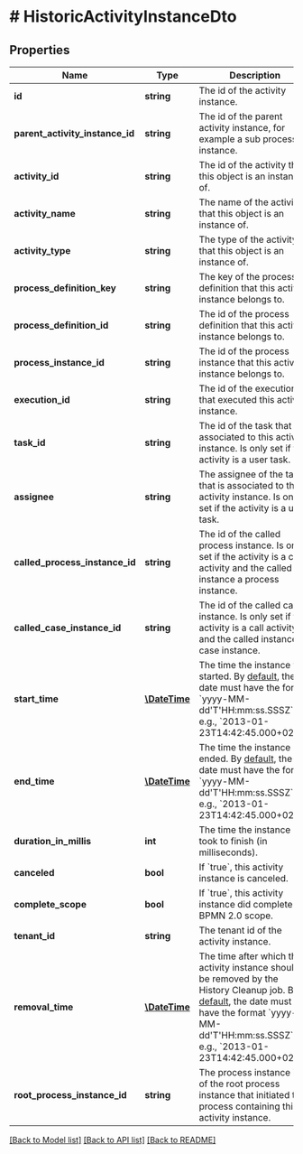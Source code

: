 # # HistoricActivityInstanceDto

## Properties

Name | Type | Description | Notes
------------ | ------------- | ------------- | -------------
**id** | **string** | The id of the activity instance. | [optional]
**parent_activity_instance_id** | **string** | The id of the parent activity instance, for example a sub process instance. | [optional]
**activity_id** | **string** | The id of the activity that this object is an instance of. | [optional]
**activity_name** | **string** | The name of the activity that this object is an instance of. | [optional]
**activity_type** | **string** | The type of the activity that this object is an instance of. | [optional]
**process_definition_key** | **string** | The key of the process definition that this activity instance belongs to. | [optional]
**process_definition_id** | **string** | The id of the process definition that this activity instance belongs to. | [optional]
**process_instance_id** | **string** | The id of the process instance that this activity instance belongs to. | [optional]
**execution_id** | **string** | The id of the execution that executed this activity instance. | [optional]
**task_id** | **string** | The id of the task that is associated to this activity instance. Is only set if the activity is a user task. | [optional]
**assignee** | **string** | The assignee of the task that is associated to this activity instance. Is only set if the activity is a user task. | [optional]
**called_process_instance_id** | **string** | The id of the called process instance. Is only set if the activity is a call activity and the called instance a process instance. | [optional]
**called_case_instance_id** | **string** | The id of the called case instance. Is only set if the activity is a call activity and the called instance a case instance. | [optional]
**start_time** | [**\DateTime**](\DateTime.md) | The time the instance was started. By [default](https://docs.camunda.org/manual/latest/reference/rest/overview/date-format/), the date must have the format &#x60;yyyy-MM-dd&#39;T&#39;HH:mm:ss.SSSZ&#x60;, e.g., &#x60;2013-01-23T14:42:45.000+0200&#x60;. | [optional]
**end_time** | [**\DateTime**](\DateTime.md) | The time the instance ended. By [default](https://docs.camunda.org/manual/latest/reference/rest/overview/date-format/), the date must have the format &#x60;yyyy-MM-dd&#39;T&#39;HH:mm:ss.SSSZ&#x60;, e.g., &#x60;2013-01-23T14:42:45.000+0200&#x60;. | [optional]
**duration_in_millis** | **int** | The time the instance took to finish (in milliseconds). | [optional]
**canceled** | **bool** | If &#x60;true&#x60;, this activity instance is canceled. | [optional]
**complete_scope** | **bool** | If &#x60;true&#x60;, this activity instance did complete a BPMN 2.0 scope. | [optional]
**tenant_id** | **string** | The tenant id of the activity instance. | [optional]
**removal_time** | [**\DateTime**](\DateTime.md) | The time after which the activity instance should be removed by the History Cleanup job. By [default](https://docs.camunda.org/manual/latest/reference/rest/overview/date-format/), the date must have the format &#x60;yyyy-MM-dd&#39;T&#39;HH:mm:ss.SSSZ&#x60;, e.g., &#x60;2013-01-23T14:42:45.000+0200&#x60;. | [optional]
**root_process_instance_id** | **string** | The process instance id of the root process instance that initiated the process containing this activity instance. | [optional]

[[Back to Model list]](../../README.md#models) [[Back to API list]](../../README.md#endpoints) [[Back to README]](../../README.md)
